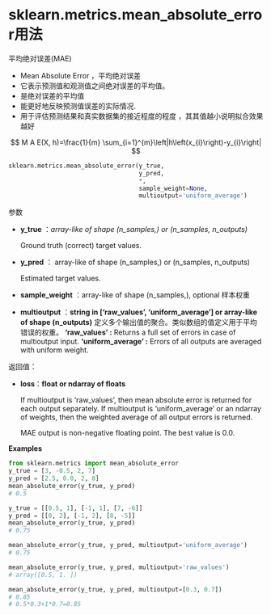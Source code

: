 # sklearn.metrics.mean_absolute_error用法

平均绝对误差(MAE)

- Mean Absolute Error ，平均绝对误差
- 它表示预测值和观测值之间绝对误差的平均值。
- 是绝对误差的平均值
- 能更好地反映预测值误差的实际情况.
- 用于评估预测结果和真实数据集的接近程度的程度 ，其其值越小说明拟合效果越好


$$
M A E(X, h)=\frac{1}{m} \sum_{i=1}^{m}\left|h\left(x_{i}\right)-y_{i}\right|
$$

```python
sklearn.metrics.mean_absolute_error(y_true, 
                                    y_pred, 
                                    *, 
                                    sample_weight=None, 
                                    multioutput='uniform_average')
```

参数

- **y_true** ：*array-like of shape (n_samples,) or (n_samples, n_outputs)*

  Ground truth (correct) target values.

- **y_pred** ： array-like of shape (n_samples,) or (n_samples, n_outputs)

  Estimated target values.

- **sample_weight** ：array-like of shape (n_samples,), optional
  样本权重

- **multioutput** ：**string in [‘raw_values’, ‘uniform_average’] or array-like of shape (n_outputs)**
  定义多个输出值的聚合。类似数组的值定义用于平均错误的权重。
  **‘raw_values’ :** Returns a full set of errors in case of multioutput input.
  **‘uniform_average’ :** Errors of all outputs are averaged with uniform weight. 

返回值：

- **loss**：**float or ndarray of floats**

  If multioutput is ‘raw_values’, then mean absolute error is returned for each output separately. If multioutput is ‘uniform_average’ or an ndarray of weights, then the weighted average of all output errors is returned.

  MAE output is non-negative floating point. The best value is 0.0.





**Examples**

```python
from sklearn.metrics import mean_absolute_error
y_true = [3, -0.5, 2, 7]
y_pred = [2.5, 0.0, 2, 8]
mean_absolute_error(y_true, y_pred)
# 0.5

y_true = [[0.5, 1], [-1, 1], [7, -6]]
y_pred = [[0, 2], [-1, 2], [8, -5]]
mean_absolute_error(y_true, y_pred)
# 0.75

mean_absolute_error(y_true, y_pred, multioutput='uniform_average')
# 0.75

mean_absolute_error(y_true, y_pred, multioutput='raw_values')
# array([0.5, 1. ])

mean_absolute_error(y_true, y_pred, multioutput=[0.3, 0.7])
# 0.85 
# 0.5*0.3+1*0.7=0.85
```



